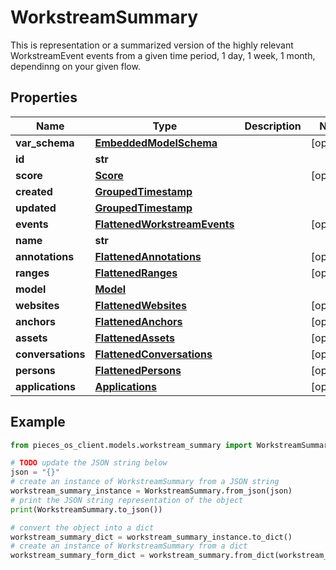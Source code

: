 # WorkstreamSummary

This is representation or a summarized version of the highly relevant WorkstreamEvent events from a given time period, 1 day, 1 week, 1 month, dependinng on your given flow.

## Properties

Name | Type | Description | Notes
------------ | ------------- | ------------- | -------------
**var_schema** | [**EmbeddedModelSchema**](EmbeddedModelSchema) |  | [optional] 
**id** | **str** |  | 
**score** | [**Score**](Score) |  | [optional] 
**created** | [**GroupedTimestamp**](GroupedTimestamp) |  | 
**updated** | [**GroupedTimestamp**](GroupedTimestamp) |  | 
**events** | [**FlattenedWorkstreamEvents**](FlattenedWorkstreamEvents) |  | [optional] 
**name** | **str** |  | 
**annotations** | [**FlattenedAnnotations**](FlattenedAnnotations) |  | [optional] 
**ranges** | [**FlattenedRanges**](FlattenedRanges) |  | [optional] 
**model** | [**Model**](Model) |  | 
**websites** | [**FlattenedWebsites**](FlattenedWebsites) |  | [optional] 
**anchors** | [**FlattenedAnchors**](FlattenedAnchors) |  | [optional] 
**assets** | [**FlattenedAssets**](FlattenedAssets) |  | [optional] 
**conversations** | [**FlattenedConversations**](FlattenedConversations) |  | [optional] 
**persons** | [**FlattenedPersons**](FlattenedPersons) |  | [optional] 
**applications** | [**Applications**](Applications) |  | [optional] 

## Example

```python
from pieces_os_client.models.workstream_summary import WorkstreamSummary

# TODO update the JSON string below
json = "{}"
# create an instance of WorkstreamSummary from a JSON string
workstream_summary_instance = WorkstreamSummary.from_json(json)
# print the JSON string representation of the object
print(WorkstreamSummary.to_json())

# convert the object into a dict
workstream_summary_dict = workstream_summary_instance.to_dict()
# create an instance of WorkstreamSummary from a dict
workstream_summary_form_dict = workstream_summary.from_dict(workstream_summary_dict)
```



